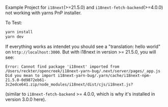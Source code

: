 Example Project for `i18next`(>=21.5.0) and `i18next-fetch-backend`(>=4.0.0) not working with yarns PnP installer.

To Test:
```bash
yarn install
yarn dev
```
If everything works as intendet you should see a "translation: hello world" on `http://localhost:3000`.
But with i18next in version >= 21.5.0, you will see:
```
Error: Cannot find package 'i18next' imported from /Users/reckter/opencreek/i18next-yarn-bug/.next/server/pages/_app.js
Did you mean to import i18next-yarn-bug/.yarn/cache/i18next-npm-21.5.0-0d9872eb61-3c2edce641.zip/node_modules/i18next/dist/cjs/i18next.js?
```
(similar to `i18next-fetch-backend` >= 4.0.0, which is why it's installed in version 3.0.0 here).


